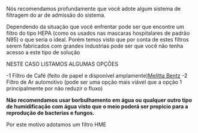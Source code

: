 Nós recomendamos profundamente que você adote algum sistema de filtragem do ar de admissão do sistema. 

Dependendo da situação que você enfrentar pode ser que encontre um filtro do tipo HEPA (como os usados nas mascaras hospitalares de padrão N95) o que seria o ideal. Porém temos visto que por conta de estes filtros serem fabricados com grandes industrias pode ser que você não tenha acesso a este tipo de solução

NESTE CASO LISTAMOS ALGUMAS OPÇÕES

-1 Filtro de Café (feito de papel e disponível amplamente)[Melitta Bentz](https://pt.wikipedia.org/wiki/Melitta_Bentz)
-2 Filtro de Ar automotivo (pode ser uma opção mais viável que a opção 1 principalmente por não reduzir o fluxo)

**Não recomendamos usar borbulhamento em água ou qualquer outro tipo de humidificação com água visto que o meio poderá ser propicio para a reprodução de bacterias e fungos.**

Por este motivo adotamos um filtro HME
